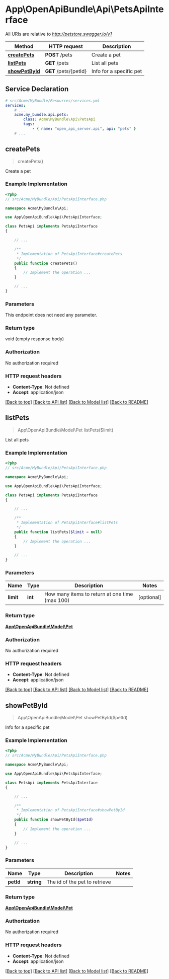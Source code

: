 # App\OpenApiBundle\Api\PetsApiInterface

All URIs are relative to *http://petstore.swagger.io/v1*

Method | HTTP request | Description
------------- | ------------- | -------------
[**createPets**](PetsApiInterface.md#createPets) | **POST** /pets | Create a pet
[**listPets**](PetsApiInterface.md#listPets) | **GET** /pets | List all pets
[**showPetById**](PetsApiInterface.md#showPetById) | **GET** /pets/{petId} | Info for a specific pet


## Service Declaration
```yaml
# src/Acme/MyBundle/Resources/services.yml
services:
    # ...
    acme.my_bundle.api.pets:
        class: Acme\MyBundle\Api\PetsApi
        tags:
            - { name: "open_api_server.api", api: "pets" }
    # ...
```

## **createPets**
> createPets()

Create a pet

### Example Implementation
```php
<?php
// src/Acme/MyBundle/Api/PetsApiInterface.php

namespace Acme\MyBundle\Api;

use App\OpenApiBundle\Api\PetsApiInterface;

class PetsApi implements PetsApiInterface
{

    // ...

    /**
     * Implementation of PetsApiInterface#createPets
     */
    public function createPets()
    {
        // Implement the operation ...
    }

    // ...
}
```

### Parameters
This endpoint does not need any parameter.

### Return type

void (empty response body)

### Authorization

No authorization required

### HTTP request headers

 - **Content-Type**: Not defined
 - **Accept**: application/json

[[Back to top]](#) [[Back to API list]](../../README.md#documentation-for-api-endpoints) [[Back to Model list]](../../README.md#documentation-for-models) [[Back to README]](../../README.md)

## **listPets**
> App\OpenApiBundle\Model\Pet listPets($limit)

List all pets

### Example Implementation
```php
<?php
// src/Acme/MyBundle/Api/PetsApiInterface.php

namespace Acme\MyBundle\Api;

use App\OpenApiBundle\Api\PetsApiInterface;

class PetsApi implements PetsApiInterface
{

    // ...

    /**
     * Implementation of PetsApiInterface#listPets
     */
    public function listPets($limit = null)
    {
        // Implement the operation ...
    }

    // ...
}
```

### Parameters

Name | Type | Description  | Notes
------------- | ------------- | ------------- | -------------
 **limit** | **int**| How many items to return at one time (max 100) | [optional]

### Return type

[**App\OpenApiBundle\Model\Pet**](../Model/Pet.md)

### Authorization

No authorization required

### HTTP request headers

 - **Content-Type**: Not defined
 - **Accept**: application/json

[[Back to top]](#) [[Back to API list]](../../README.md#documentation-for-api-endpoints) [[Back to Model list]](../../README.md#documentation-for-models) [[Back to README]](../../README.md)

## **showPetById**
> App\OpenApiBundle\Model\Pet showPetById($petId)

Info for a specific pet

### Example Implementation
```php
<?php
// src/Acme/MyBundle/Api/PetsApiInterface.php

namespace Acme\MyBundle\Api;

use App\OpenApiBundle\Api\PetsApiInterface;

class PetsApi implements PetsApiInterface
{

    // ...

    /**
     * Implementation of PetsApiInterface#showPetById
     */
    public function showPetById($petId)
    {
        // Implement the operation ...
    }

    // ...
}
```

### Parameters

Name | Type | Description  | Notes
------------- | ------------- | ------------- | -------------
 **petId** | **string**| The id of the pet to retrieve |

### Return type

[**App\OpenApiBundle\Model\Pet**](../Model/Pet.md)

### Authorization

No authorization required

### HTTP request headers

 - **Content-Type**: Not defined
 - **Accept**: application/json

[[Back to top]](#) [[Back to API list]](../../README.md#documentation-for-api-endpoints) [[Back to Model list]](../../README.md#documentation-for-models) [[Back to README]](../../README.md)

